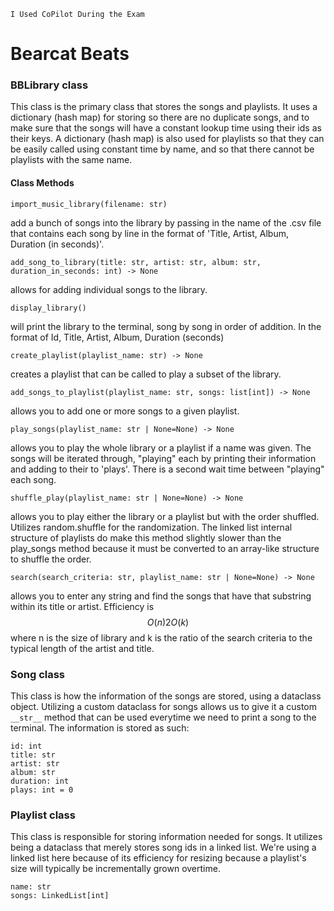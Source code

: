 `I Used CoPilot During the Exam`
# Bearcat Beats

### BBLibrary class

This class is the primary class that stores the songs and playlists. It uses a dictionary (hash map) for storing so there are no duplicate songs, and to make sure that the songs will have a constant lookup time using their ids as their keys. A dictionary (hash map) is also used for playlists so that they can be easily called using constant time by name, and so that there cannot be playlists with the same name.

#### Class Methods

    import_music_library(filename: str)

add a bunch of songs into the library by passing in the name of the .csv file that contains each song by line in the format of 'Title, Artist, Album, Duration (in seconds)'.

    add_song_to_library(title: str, artist: str, album: str, duration_in_seconds: int) -> None 

allows for adding individual songs to the library.

    display_library()

will print the library to the terminal, song by song in order of addition. In the format of Id, Title, Artist, Album, Duration (seconds)

    create_playlist(playlist_name: str) -> None

creates a playlist that can be called to play a subset of the library.

    add_songs_to_playlist(playlist_name: str, songs: list[int]) -> None

allows you to add one or more songs to a given playlist.

    play_songs(playlist_name: str | None=None) -> None

allows you to play the whole library or a playlist if a name was given. The songs will be iterated through, "playing" each by printing their information and adding to their to 'plays'. There is a second wait time between "playing" each song.

    shuffle_play(playlist_name: str | None=None) -> None

allows you to play either the library or a playlist but with the order shuffled. Utilizes random.shuffle for the randomization. The linked list internal structure of playlists do make this method slightly slower than the play_songs method because it must be converted to an array-like structure to shuffle the order.

    search(search_criteria: str, playlist_name: str | None=None) -> None

allows you to enter any string and find the songs that have that substring within its title or artist. Efficiency is 
$$O(n)2O(k)$$ 
where n is the size of library and k is the ratio of the search criteria to the typical length of the artist and title.

### Song class

This class is how the information of the songs are stored, using a dataclass object. Utilizing a custom dataclass for songs allows us to give it a custom `__str__` method that can be used everytime we need to print a song to the terminal. The information is stored as such:

    id: int
    title: str
    artist: str
    album: str
    duration: int
    plays: int = 0

### Playlist class

This class is responsible for storing information needed for songs. It utilizes being a dataclass that merely stores song ids in a linked list. We're using a linked list here because of its efficiency for resizing because a playlist's size will typically be incrementally grown overtime.

    name: str
    songs: LinkedList[int]
